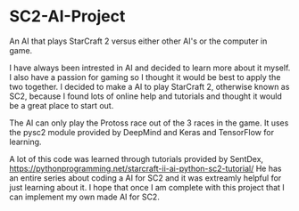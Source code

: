 # SC2-AI-Project
An AI that plays StarCraft 2 versus either other AI's or the computer in game.

I have always been intrested in AI and decided to learn more about it myself. I also have a passion for gaming so I thought it would be
best to apply the two together. I decided to make a AI to play StarCraft 2, otherwise known as SC2, because I found lots of online help
and tutorials and thought it would be a great place to start out.

The AI can only play the Protoss race out of the 3 races in the game. It uses the pysc2 module provided by DeepMind and Keras and TensorFlow
for learning.

A lot of this code was learned through tutorials provided by SentDex, https://pythonprogramming.net/starcraft-ii-ai-python-sc2-tutorial/
He has an entire series about coding a AI for SC2 and it was extreamly helpful for just learning about it. I hope that once I am complete
with this project that I can implement my own made AI for SC2.
